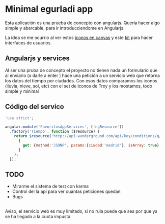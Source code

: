 # Minimal egurladi app

Esta aplicación es una prueba de concepto con angularjs. Queria hacer algo simple y abarcable, para ir introducciendome en Angularjs. 

La idea se me ocurrio al ver estos [iconos en canvas](https://github.com/darkskyapp/skycons) y este [kit](https://github.com/designmodo/Flat-UI/) para hacer interfaces de usuarios.


## Angularjs y services

Al ser una pruba de concepto el proyecto no tienen nada un formulario que al enviarlo (o darle a enter ) hace una petición a un servicio web que retorna los datos del tiempo por ciudades. Con esos datos comparamos los iconos (lluvia, nieve, sol, etc) con el set de iconos de Troy y los mostamos, todo simple y minimal

## Código del servico
 
```js
'use strict';

angular.module('FavoritosAppServices', ['ngResource'])
  .factory('Tiempo', function ($resource) {
    return $resource('http://api.wunderground.com/api/key/conditions/q/spain/:ciudad.json', {client:'ig', callback:'JSON_CALLBACK'},
      {
        get: {method:'JSONP', params:{ciudad:'madrid'}, isArray: true}
      }
    );
  });
```

## TODO
* Mirarme el sistema de test con karma
* Control del la api para ver cuantas peticiones quedan
* Bugs

##
Aviso, el servicio web es muy limitado, si no rula puede que sea por que ya se ha llegado a la cuota impusta.

